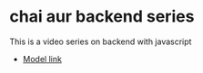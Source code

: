 # chai aur backend series
This is a video series on backend with javascript
- [Model link](https://app.eraser.io/workspace/YtPqZ1VogxGy1jzIDKzj?origin=share)